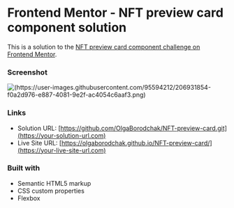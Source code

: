# Frontend Mentor - NFT preview card component solution

This is a solution to the [NFT preview card component challenge on Frontend Mentor](https://www.frontendmentor.io/challenges/nft-preview-card-component-SbdUL_w0U). 

### Screenshot

![(https://user-images.githubusercontent.com/95594212/206931854-f0a2d976-e887-4081-9e2f-ac4054c6aaf3.png)](./screenshot.jpg)

### Links

- Solution URL: [https://github.com/OlgaBorodchak/NFT-preview-card.git](https://your-solution-url.com)
- Live Site URL: [https://olgaborodchak.github.io/NFT-preview-card/](https://your-live-site-url.com)


### Built with

- Semantic HTML5 markup
- CSS custom properties
- Flexbox

